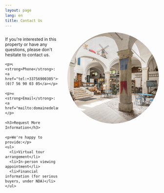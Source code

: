 ```yaml
---
layout: page
lang: en
title: Contact Us
---
```


<style>
.contact-container {
  overflow: hidden;
  margin-bottom: 30px;
}
.contact-image {
  width: 200px;
  height: 200px;
  border-radius: 50%;
  object-fit: cover;
  display: block;
  margin: 0 auto 20px;
}
.contact-content {
  text-align: left;
}
@media (min-width: 768px) {
  .contact-image {
    width: 300px;
    height: 300px;
    float: right;
    margin: 0 0 20px 30px;
  }
}
</style>

<div class="contact-container">
  <img src="/assets/images/Daan-16.jpeg" alt="Contact Person" class="contact-image">
  
  <div class="contact-content">
    <p>If you're interested in this property or have any questions, please don't hesitate to contact us.</p>
    
    <p>📞 <strong>Phone</strong>: <a href="tel:+33756900305">+33 (0)7 56 90 03 05</a></p>
    
    <p>✉️ <strong>Email</strong>: <a href="mailto:domainedelamiral@icloud.com">domainedelamiral@icloud.com</a></p>
    
    <h3>Request More Information</h3>
    
    <p>We're happy to provide:</p>
    <ul>
      <li>Virtual tour arrangement</li>
      <li>In-person viewing appointment</li>
      <li>Financial information (for serious buyers, under NDA)</li>
    </ul>
  </div>
</div>
